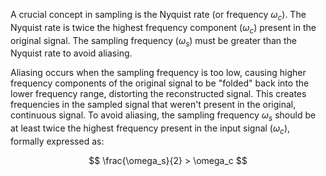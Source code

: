 A crucial concept in sampling is the Nyquist rate (or frequency $\omega_c$). The Nyquist rate is twice the highest frequency component ($\omega_c$) present in the original signal. The sampling frequency ($\omega_s$) must be greater than the Nyquist rate to avoid aliasing.

Aliasing occurs when the sampling frequency is too low, causing higher frequency components of the original signal to be "folded" back into the lower frequency range, distorting the reconstructed signal. This creates frequencies in the sampled signal that weren't present in the original, continuous signal. To avoid aliasing, the sampling frequency $\omega_s$ should be at least twice the highest frequency present in the input signal ($\omega_c$), formally expressed as:

$$
\frac{\omega_s}{2} > \omega_c
$$

